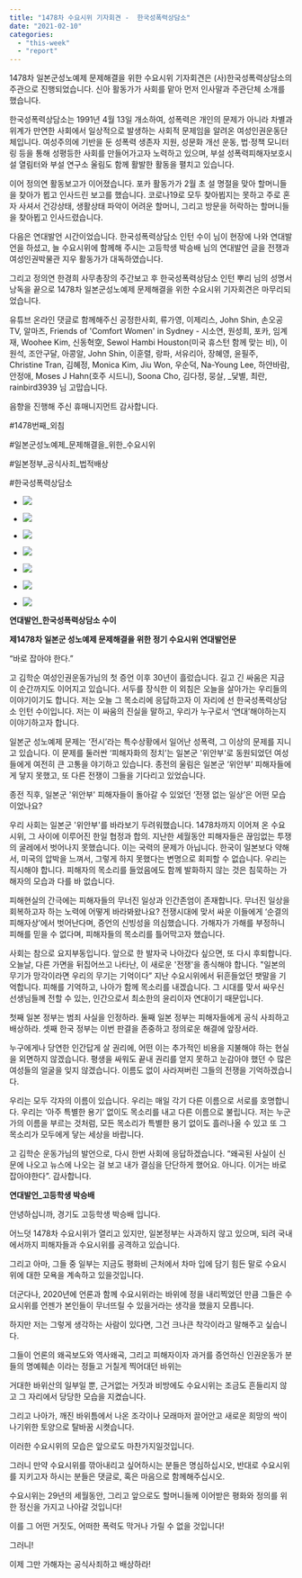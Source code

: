 ```yaml
---
title: "1478차 수요시위 기자회견 -  한국성폭력상담소"
date: "2021-02-10"
categories: 
  - "this-week"
  - "report"
---
```


1478차 일본군성노예제 문제해결을 위한 수요시위 기자회견은 (사)한국성폭력상담소의 주관으로 진행되었습니다. 신아 활동가가 사회를 맡아 먼저 인사말과 주관단체 소개를 했습니다.

한국성폭력상담소는 1991년 4월 13일 개소하여, 성폭력은 개인의 문제가 아니라 차별과 위계가 만연한 사회에서 일상적으로 발생하는 사회적 문제임을 알려온 여성인권운동단체입니다. 여성주의에 기반을 둔 성폭력 생존자 지원, 성문화 개선 운동, 법·정책 모니터링 등을 통해 성평등한 사회를 만들어가고자 노력하고 있으며, 부설 성폭력피해자보호시설 열림터와 부설 연구소 울림도 함께 활발한 활동을 펼치고 있습니다.

이어 정의연 활동보고가 이어졌습니다. 포카 활동가가 2월 초 설 명절을 맞아 할머니들을 찾아가 뵙고 인사드린 보고를 했습니다. 코로나19로 모두 찾아뵙지는 못하고 주로 혼자 사셔서 건강상태, 생활상태 파악이 어려운 할머니, 그리고 방문을 허락하는 할머니들을 찾아뵙고 인사드렸습니다.

다음은 연대발언 시간이었습니다. 한국성폭력상담소 인턴 수이 님이 현장에 나와 연대발언을 하셨고, 늘 수요시위에 함께해 주시는 고등학생 박승배 님의 연대발언 글을 전쟁과여성인권박물관 지우 활동가가 대독하였습니다.

그리고 정의연 한경희 사무총장의 주간보고 후 한국성폭력상담소 인턴 뿌리 님의 성명서 낭독을 끝으로 1478차 일본군성노예제 문제해결을 위한 수요시위 기자회견은 마무리되었습니다.

유튜브 온라인 댓글로 함께해주신 공정한사회, 류가영, 이제리스, John Shin, 손오공TV, 알마즈, Friends of 'Comfort Women' in Sydney - 시소연, 원성희, 포카, 임계재, Woohee Kim, 신동혁空, Sewol Hambi Houston(미국 휴스턴 함께 맞는 비), 이원석, 조안구달, 아콩알, John Shin, 이훈렬, 랑파, 서유리아, 장혜영, 윤필주, Christine Tran, 김혜정, Monica Kim, Jiu Won, 우순덕, Na-Young Lee, 하얀바람, 안정애, Moses J Hahn(호주 시드니), Soona Cho, 김다정, 뭉살, \_닻별, 최란, rainbird3939 님 고맙습니다.

음향을 진행해 주신 휴매니지먼트 감사합니다.

#1478번째\_외침

#일본군성노예제\_문제해결을\_위한\_수요시위

#일본정부\_공식사죄\_법적배상

#한국성폭력상담소

- ![](https://r2.womenandwar.net/2021/02/크기변환IMGP1150.jpg)
    
- ![](https://r2.womenandwar.net/2021/02/크기변환IMGP1191.jpg)
    
- ![](https://r2.womenandwar.net/2021/02/크기변환IMGP1214.jpg)
    
- ![](https://r2.womenandwar.net/2021/02/크기변환IMGP1250.jpg)
    
- ![](https://r2.womenandwar.net/2021/02/크기변환IMGP1273.jpg)
    
- ![](https://r2.womenandwar.net/2021/02/크기변환IMGP1299.jpg)
    
- ![](https://r2.womenandwar.net/2021/02/크기변환IMGP1320.jpg)
    

**연대발언\_한국성폭력상담소 수이**

**제1478차 일본군 성노예제 문제해결을 위한 정기 수요시위 연대발언문**

“바로 잡아야 한다.”

고 김학순 여성인권운동가님의 첫 증언 이후 30년이 흘렀습니다. 길고 긴 싸움은 지금 이 순간까지도 이어지고 있습니다. 서두를 장식한 이 외침은 오늘을 살아가는 우리들의 이야기이기도 합니다. 저는 오늘 그 목소리에 응답하고자 이 자리에 선 한국성폭력상담소 인턴 수이입니다. 저는 이 싸움의 진실을 말하고, 우리가 누구로서 ‘연대’해야하는지 이야기하고자 합니다.

일본군 성노예제 문제는 ‘전시’라는 특수상황에서 일어난 성폭력, 그 이상의 문제를 지니고 있습니다. 이 문제를 둘러싼 ‘피해자화의 정치’는 일본군 '위안부'로 동원되었던 여성들에게 여전히 큰 고통을 야기하고 있습니다. 종전의 울림은 일본군 ‘위안부’ 피해자들에게 닿지 못했고, 또 다른 전쟁이 그들을 기다리고 있었습니다.

종전 직후, 일본군 '위안부' 피해자들이 돌아갈 수 있었던 ‘전쟁 없는 일상’은 어떤 모습이었나요?

우리 사회는 일본군 '위안부'를 바라보기 두려워했습니다. 1478차까지 이어져 온 수요시위, 그 사이에 이루어진 한일 협정과 합의. 지난한 세월동안 피해자들은 끊임없는 투쟁의 굴레에서 벗어나지 못했습니다. 이는 국력의 문제가 아닙니다. 한국이 일본보다 약해서, 미국의 압박을 느껴서, 그렇게 하지 못했다는 변명으로 회피할 수 없습니다. 우리는 직시해야 합니다. 피해자의 목소리를 들었음에도 함께 발화하지 않는 것은 침묵하는 가해자의 모습과 다를 바 없습니다.

피해현실의 간극에는 피해자들의 무너진 일상과 인간존엄이 존재합니다. 무너진 일상을 회복하고자 하는 노력에 어떻게 바라봐왔나요? 전쟁시대에 맞서 싸운 이들에게 ‘순결의 피해자상’에서 벗어난다며, 증언의 신빙성을 의심했습니다. 가해자가 가해를 부정하니 피해를 믿을 수 없다며, 피해자들의 목소리를 틀어막고자 했습니다.

사회는 참으로 요지부동입니다. 앞으로 한 발자국 나아갔다 싶으면, 또 다시 후퇴합니다. 오늘날, 다른 가면을 뒤집어쓰고 나타난, 이 새로운 '전쟁'을 종식해야 합니다. "일본의 무기가 망각이라면 우리의 무기는 기억이다” 지난 수요시위에서 뒤흔들었던 팻말을 기억합니다. 피해를 기억하고, 나아가 함께 목소리를 내겠습니다. 그 시대를 맞서 싸우신 선생님들께 전할 수 있는, 인간으로서 최소한의 윤리이자 연대이기 때문입니다.

첫째 일본 정부는 범죄 사실을 인정하라. 둘째 일본 정부는 피해자들에게 공식 사죄하고 배상하라. 셋째 한국 정부는 이번 판결을 존중하고 정의로운 해결에 앞장서라.

누구에게나 당연한 인간답게 살 권리에, 어떤 이는 추가적인 비용을 지불해야 하는 현실을 외면하지 않겠습니다. 평생을 싸워도 끝내 권리를 얻지 못하고 눈감아야 했던 수 많은 여성들의 얼굴을 잊지 않겠습니다. 이름도 없이 사라져버린 그들의 전쟁을 기억하겠습니다.

우리는 모두 각자의 이름이 있습니다. 우리는 매일 각기 다른 이름으로 서로를 호명합니다. 우리는 ‘아주 특별한 용기’ 없이도 목소리를 내고 다른 이름으로 불립니다. 저는 누군가의 이름을 부르는 것처럼, 모든 목소리가 특별한 용기 없이도 흘러나올 수 있고 또 그 목소리가 모두에게 닿는 세상을 바랍니다.

고 김학순 운동가님의 발언으로, 다시 한번 사회에 응답하겠습니다. “왜곡된 사실이 신문에 나오고 뉴스에 나오는 걸 보고 내가 결심을 단단하게 했어요. 아니다. 이거는 바로 잡아야한다”. 감사합니다.

**연대발언\_고등학생 박승배**

안녕하십니까, 경기도 고등학생 박승배 입니다.

어느덧 1478차 수요시위가 열리고 있지만, 일본정부는 사과하지 않고 있으며, 되려 국내에서까지 피해자들과 수요시위를 공격하고 있습니다.

그리고 아마, 그들 중 일부는 지금도 평화비 근처에서 차마 입에 담기 힘든 말로 수요시위에 대한 모욕을 계속하고 있을것입니다.

더군다나, 2020년에 언론과 함께 수요시위라는 바위에 정을 내리찍었던 만큼 그들은 수요시위를 언젠가 본인들이 무너뜨릴 수 있을거라는 생각을 했을지 모릅니다.

하지만 저는 그렇게 생각하는 사람이 있다면, 그건 크나큰 착각이라고 말해주고 싶습니다.

그들이 언론의 왜곡보도와 역사왜곡, 그리고 피해자이자 과거를 증언하신 인권운동가 분들의 명예훼손 이라는 정들고 거칠게 찍어대던 바위는

거대한 바위산의 일부일 뿐, 근거없는 거짓과 비방에도 수요시위는 조금도 흔들리지 않고 그 자리에서 당당한 모습을 지켰습니다.

그리고 나아가, 깨진 바위틈에서 나온 조각이나 모래마저 끌어안고 새로운 희망의 싹이 나기위한 토양으로 탈바꿈 시켯습니다.

이러한 수요시위의 모습은 앞으로도 마찬가지일것입니다.

그러니 만약 수요시위를 깎아내리고 싶어하시는 분들은 명심하십시오, 반대로 수요시위를 지키고자 하시는 분들은 댓글로, 혹은 마음으로 함께해주십시오.

수요시위는 29년의 세월동안, 그리고 앞으로도 할머니들께 이어받은 평화와 정의를 위한 정신을 가지고 나아갈 것입니다!

이를 그 어떤 거짓도, 어떠한 폭력도 막거나 가릴 수 없을 것입니다!

그러니!

이제 그만 가해자는 공식사죄하고 배상하라!
